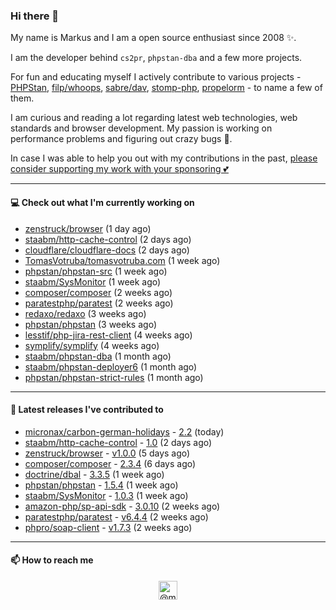 ### Hi there 👋



My name is Markus and I am a open source enthusiast since 2008 ✨.

I am the developer behind `cs2pr`, `phpstan-dba` and a few more projects.

For fun and educating myself I actively contribute to various projects - [PHPStan](https://github.com/phpstan/phpstan-src), [filp/whoops](https://github.com/filp/whoops), [sabre/dav](https://github.com/sabre-io/dav), [stomp-php](https://github.com/stomp-php/stomp-php), [propelorm](https://github.com/propelorm) - to name a few of them.

I am curious and reading a lot regarding latest web technologies, web standards and browser development. My passion is working on performance problems and figuring out crazy bugs 🐜.

In case I was able to help you out with my contributions in the past, [please consider supporting my work with your sponsoring 💕](https://github.com/sponsors/staabm)


---

#### 💻 Check out what I'm currently working on

- [zenstruck/browser](https://github.com/zenstruck/browser) (1 day ago)
- [staabm/http-cache-control](https://github.com/staabm/http-cache-control) (2 days ago)
- [cloudflare/cloudflare-docs](https://github.com/cloudflare/cloudflare-docs) (2 days ago)
- [TomasVotruba/tomasvotruba.com](https://github.com/TomasVotruba/tomasvotruba.com) (1 week ago)
- [phpstan/phpstan-src](https://github.com/phpstan/phpstan-src) (1 week ago)
- [staabm/SysMonitor](https://github.com/staabm/SysMonitor) (1 week ago)
- [composer/composer](https://github.com/composer/composer) (2 weeks ago)
- [paratestphp/paratest](https://github.com/paratestphp/paratest) (2 weeks ago)
- [redaxo/redaxo](https://github.com/redaxo/redaxo) (3 weeks ago)
- [phpstan/phpstan](https://github.com/phpstan/phpstan) (3 weeks ago)
- [lesstif/php-jira-rest-client](https://github.com/lesstif/php-jira-rest-client) (4 weeks ago)
- [symplify/symplify](https://github.com/symplify/symplify) (4 weeks ago)
- [staabm/phpstan-dba](https://github.com/staabm/phpstan-dba) (1 month ago)
- [staabm/phpstan-deployer6](https://github.com/staabm/phpstan-deployer6) (1 month ago)
- [phpstan/phpstan-strict-rules](https://github.com/phpstan/phpstan-strict-rules) (1 month ago)

---

#### 🔭 Latest releases I've contributed to

- [micronax/carbon-german-holidays](https://github.com/micronax/carbon-german-holidays) - [2.2](https://github.com/micronax/carbon-german-holidays/releases/tag/2.2) (today)
- [staabm/http-cache-control](https://github.com/staabm/http-cache-control) - [1.0](https://github.com/staabm/http-cache-control/releases/tag/1.0) (2 days ago)
- [zenstruck/browser](https://github.com/zenstruck/browser) - [v1.0.0](https://github.com/zenstruck/browser/releases/tag/v1.0.0) (5 days ago)
- [composer/composer](https://github.com/composer/composer) - [2.3.4](https://github.com/composer/composer/releases/tag/2.3.4) (6 days ago)
- [doctrine/dbal](https://github.com/doctrine/dbal) - [3.3.5](https://github.com/doctrine/dbal/releases/tag/3.3.5) (1 week ago)
- [phpstan/phpstan](https://github.com/phpstan/phpstan) - [1.5.4](https://github.com/phpstan/phpstan/releases/tag/1.5.4) (1 week ago)
- [staabm/SysMonitor](https://github.com/staabm/SysMonitor) - [1.0.3](https://github.com/staabm/SysMonitor/releases/tag/1.0.3) (1 week ago)
- [amazon-php/sp-api-sdk](https://github.com/amazon-php/sp-api-sdk) - [3.0.10](https://github.com/amazon-php/sp-api-sdk/releases/tag/3.0.10) (2 weeks ago)
- [paratestphp/paratest](https://github.com/paratestphp/paratest) - [v6.4.4](https://github.com/paratestphp/paratest/releases/tag/v6.4.4) (2 weeks ago)
- [phpro/soap-client](https://github.com/phpro/soap-client) - [v1.7.3](https://github.com/phpro/soap-client/releases/tag/v1.7.3) (2 weeks ago)

---

#### 📫 How to reach me

<p align="center">
<a href="https://twitter.com/@markusstaab" target="blank"><img align="center" src="https://cdn.jsdelivr.net/npm/simple-icons@3.0.1/icons/twitter.svg" alt="@markusstaab" height="30" width="30" /></a>
</p>
